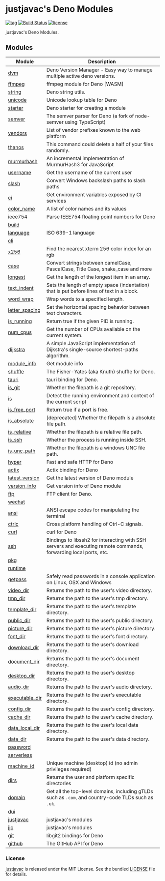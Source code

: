 # justjavac's Deno Modules

[![tag](https://img.shields.io/github/release/justjavac/justjavac)](https://github.com/justjavac/justjavac/releases)
[![Build Status](https://github.com/justjavac/justjavac/workflows/ci/badge.svg?branch=master)](https://github.com/justjavac/justjavac/actions)
[![license](https://img.shields.io/github/license/justjavac/justjavac)](https://github.com/justjavac/justjavac/blob/master/LICENSE)

justjavac's Deno Modules.

## Modules

| Module             | Description                                                                                     |
|--------------------|-------------------------------------------------------------------------------------------------|
| [dvm][]            | Deno Version Manager - Easy way to manage multiple active deno versions.                        |
| [ffmpeg][]         | ffmpeg module for Deno [WASM]                                                                   |
| [string][]         | Deno string utils.                                                                              |
| [unicode][]        | Unicode lookup table for Deno                                                                   |
| [starter][]        | Deno starter for creating a module                                                              |
| [semver][]         | The semver parser for Deno (a fork of node-semver using TypeScript)                             |
| [vendors][]        | List of vendor prefixes known to the web platform                                               |
| [thanos][]         | This command could delete a half of your files randomly.                                        |
| [murmurhash][]     | An incremental implementation of MurmurHash3 for JavaScript                                     |
| [username][]       | Get the username of the current user                                                            |
| [slash][]          | Convert Windows backslash paths to slash paths                                                  |
| [ci][]             | Get environment variables exposed by CI services                                                |
| [color_name][]     | A list of color names and its values                                                            |
| [ieee754][]        | Parse IEEE754 floating point numbers for Deno                                                   |
| [build][]          |                                                                                                 |
| [language][]       | ISO 639-1 language                                                                              |
| [cli][]            |                                                                                                 |
| [x256][]           | Find the nearest xterm 256 color index for an rgb                                               |
| [case][]           | Convert strings between camelCase, PascalCase, Title Case, snake_case and more                  |
| [longest][]        | Get the length of the longest item in an array.                                                 |
| [text_indent][]    | Sets the length of empty space (indentation) that is put before lines of text in a block.       |
| [word_wrap][]      | Wrap words to a specified length.                                                               |
| [letter_spacing][] | Set the horizontal spacing behavior between text characters.                                    |
| [is_running][]     | Return true if the given PID is running.                                                        |
| [num_cpus][]       | Get the number of CPUs available on the current system.                                         |
| [dijkstra][]       | A simple JavaScript implementation of Dijkstra's single-source shortest-paths algorithm.        |
| [module_info][]    | Get module info                                                                                 |
| [shuffle][]        | The Fisher-Yates (aka Knuth) shuffle for Deno.                                                  |
| [tauri][]          | tauri binding for Deno.                                                                         |
| [is_git][]         | Whether the filepath is a git repository.                                                       |
| [is][]             | Detect the running environment and context of the current script                                |
| [is_free_port][]   | Return true if a port is free.                                                                  |
| [is_absolute][]    | [deprecated] Whether the filepath is a absolute file path.                                      |
| [is_relative][]    | Whether the filepath is a relative file path.                                                   |
| [is_ssh][]         | Whether the process is running inside SSH.                                                      |
| [is_unc_path][]    | Whether the filepath is a windows UNC file path.                                                |
| [hyper][]          | Fast and safe HTTP for Deno                                                                     |
| [actix][]          | Actix binding for Deno                                                                          |
| [latest_version][] | Get the latest version of Deno module                                                           |
| [version_info][]   | Get version info of Deno module                                                                 |
| [ftp][]            | FTP client for Deno.                                                                            |
| [wechat][]         |                                                                                                 |
| [ansi][]           | ANSI escape codes for manipulating the terminal                                                 |
| [ctrlc][]          | Cross platform handling of Ctrl-C signals.                                                      |
| [curl][]           | curl for Deno                                                                                   |
| [ssh][]            | Bindings to libssh2 for interacting with SSH servers and executing remote commands, forwarding local ports, etc. |
| [pkg][]            |                                                                                                 |
| [runtime][]        |                                                                                                 |
| [getpass][]        | Safely read passwords in a console application on Linux, OSX and Windows                        |
| [video_dir][]      | Returns the path to the user's video directory.                                                 |
| [tmp_dir][]        | Returns the path to the user's tmp directory.                                                   |
| [template_dir][]   | Returns the path to the user's template directory.                                              |
| [public_dir][]     | Returns the path to the user's public directory.                                                |
| [picture_dir][]    | Returns the path to the user's picture directory.                                               |
| [font_dir][]       | Returns the path to the user's font directory.                                                  |
| [download_dir][]   | Returns the path to the user's download directory.                                              |
| [document_dir][]   | Returns the path to the user's document directory.                                              |
| [desktop_dir][]    | Returns the path to the user's desktop directory.                                               |
| [audio_dir][]      | Returns the path to the user's audio directory.                                                 |
| [executable_dir][] | Returns the path to the user's executable directory.                                            |
| [config_dir][]     | Returns the path to the user's config directory.                                                |
| [cache_dir][]      | Returns the path to the user's cache directory.                                                 |
| [data_local_dir][] | Returns the path to the user's local data directory.                                            |
| [data_dir][]       | Returns the path to the user's data directory.                                                  |
| [password][]       |                                                                                                 |
| [serverless][]     |                                                                                                 |
| [machine_id][]     | Unique machine (desktop) id (no admin privileges required)                                      |
| [dirs][]           | Returns the user and platform specific directories                                              |
| [domain][]         | Get all the top-level domains, including gTLDs such as `.com`, and country-code TLDs such as `.uk`. |
| [dui][]            |                                                                                                 |
| [justjavac][]      | justjavac's modules                                                                             |
| [jjc][]            | justjavac's modules                                                                             |
| [git][]            | libgit2 bindings for Deno                                                                       |
| [github][]         | The GitHub API for Deno                                                                         |

[dvm]: https://deno.land/x/dvm
[ffmpeg]: https://deno.land/x/ffmpeg
[string]: https://deno.land/x/string
[unicode]: https://deno.land/x/unicode
[starter]: https://deno.land/x/starter
[semver]: https://deno.land/x/semver
[vendors]: https://deno.land/x/vendors
[thanos]: https://deno.land/x/thanos
[murmurhash]: https://deno.land/x/murmurhash
[username]: https://deno.land/x/username
[slash]: https://deno.land/x/slash
[ci]: https://deno.land/x/ci
[color_name]: https://deno.land/x/color_name
[ieee754]: https://deno.land/x/ieee754
[build]: https://deno.land/x/build
[language]: https://deno.land/x/language
[cli]: https://deno.land/x/cli
[x256]: https://deno.land/x/x256
[case]: https://deno.land/x/case
[longest]: https://deno.land/x/longest
[text_indent]: https://deno.land/x/text_indent
[word_wrap]: https://deno.land/x/word_wrap
[letter_spacing]: https://deno.land/x/letter_spacing
[is_running]: https://deno.land/x/is_running
[num_cpus]: https://deno.land/x/num_cpus
[dijkstra]: https://deno.land/x/dijkstra
[module_info]: https://deno.land/x/module_info
[shuffle]: https://deno.land/x/shuffle
[tauri]: https://deno.land/x/tauri
[is_git]: https://deno.land/x/is_git
[is]: https://deno.land/x/is
[is_free_port]: https://deno.land/x/is_free_port
[is_absolute]: https://deno.land/x/is_absolute
[is_relative]: https://deno.land/x/is_relative
[is_ssh]: https://deno.land/x/is_ssh
[is_unc_path]: https://deno.land/x/is_unc_path
[hyper]: https://deno.land/x/hyper
[actix]: https://deno.land/x/actix
[latest_version]: https://deno.land/x/latest_version
[version_info]: https://deno.land/x/version_info
[ftp]: https://deno.land/x/ftp
[wechat]: https://deno.land/x/wechat
[ansi]: https://deno.land/x/ansi
[ctrlc]: https://deno.land/x/ctrlc
[curl]: https://deno.land/x/curl
[ssh]: https://deno.land/x/ssh
[pkg]: https://deno.land/x/pkg
[runtime]: https://deno.land/x/runtime
[getpass]: https://deno.land/x/getpass
[video_dir]: https://deno.land/x/video_dir
[tmp_dir]: https://deno.land/x/tmp_dir
[template_dir]: https://deno.land/x/template_dir
[public_dir]: https://deno.land/x/public_dir
[picture_dir]: https://deno.land/x/picture_dir
[font_dir]: https://deno.land/x/font_dir
[download_dir]: https://deno.land/x/download_dir
[document_dir]: https://deno.land/x/document_dir
[desktop_dir]: https://deno.land/x/desktop_dir
[audio_dir]: https://deno.land/x/audio_dir
[executable_dir]: https://deno.land/x/executable_dir
[config_dir]: https://deno.land/x/config_dir
[cache_dir]: https://deno.land/x/cache_dir
[data_local_dir]: https://deno.land/x/data_local_dir
[data_dir]: https://deno.land/x/data_dir
[password]: https://deno.land/x/password
[serverless]: https://deno.land/x/serverless
[machine_id]: https://deno.land/x/machine_id
[dirs]: https://deno.land/x/dirs
[domain]: https://deno.land/x/domain
[dui]: https://deno.land/x/dui
[justjavac]: https://deno.land/x/justjavac
[jjc]: https://deno.land/x/jjc
[git]: https://deno.land/x/git
[github]: https://deno.land/x/github

### License

[justjavac](https://github.com/justjavac/justjavac) is released under the MIT License. See the bundled [LICENSE](../LICENSE) file for details.
